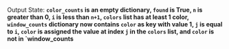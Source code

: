 Output State: **`color_counts` is an empty dictionary, `found` is True, `n` is greater than 0, `i` is less than `n+1`, `colors` list has at least 1 color, `window_counts` dictionary now contains `color` as key with value 1, `j` is equal to `i`, `color` is assigned the value at index `j` in the `colors` list, and `color` is not in `window_counts**
